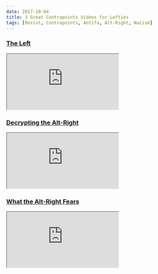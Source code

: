 ```yaml
---
date: 2017-10-04
title: 3 Great Contrapoints Videos for Lefties
tags: [Resist, Contrapoints, Antifa, Alt-Right, Nazism]
---
```



### [The Left](https://www.youtube.com/watch?v=QuN6GfUix7c)

<div class="embed-container">
  <iframe src="https://www.youtube.com/embed/QuN6GfUix7c" allowfullscreen></iframe>
</div>

### [Decrypting the Alt-Right](https://www.youtube.com/watch?v=Sx4BVGPkdzk)

<div class="embed-container">
  <iframe src="https://www.youtube.com/embed/Sx4BVGPkdzk" allowfullscreen></iframe>
</div>

### [What the Alt-Right Fears](https://www.youtube.com/watch?v=a3XjRO4-kGk)

<div class="embed-container">
  <iframe src="https://www.youtube.com/embed/a3XjRO4-kGk" allowfullscreen></iframe>
</div>
